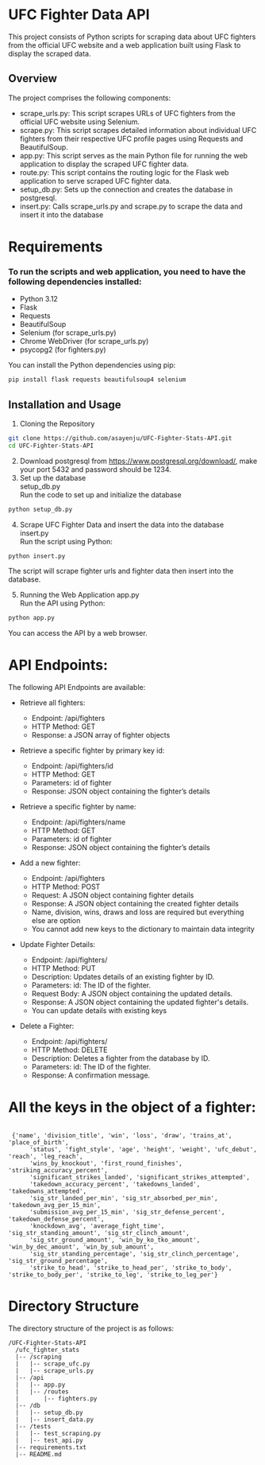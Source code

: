 # UFC Fighter Data API
This project consists of Python scripts for scraping data about UFC fighters from the official UFC website and a web application built using Flask to display the scraped data.

## Overview
The project comprises the following components:

* scrape_urls.py: This script scrapes URLs of UFC fighters from the official UFC website using Selenium.
* scrape.py: This script scrapes detailed information about individual UFC fighters from their respective UFC profile pages using Requests and BeautifulSoup.
* app.py: This script serves as the main Python file for running the web application to display the scraped UFC fighter data.
* route.py: This script contains the routing logic for the Flask web application to serve scraped UFC fighter data.
* setup_db.py: Sets up the connection and creates the database in postgresql.
* insert.py: Calls scrape_urls.py and scrape.py to scrape the data and insert it into the database

# Requirements

### To run the scripts and web application, you need to have the following dependencies installed:

* Python 3.12
* Flask
* Requests
* BeautifulSoup
* Selenium (for scrape_urls.py)
* Chrome WebDriver (for scrape_urls.py)
* psycopg2 (for fighters.py)
  
You can install the Python dependencies using pip:
```bash
pip install flask requests beautifulsoup4 selenium
```

## Installation and Usage
1. Cloning the Repository
```bash
git clone https://github.com/asayenju/UFC-Fighter-Stats-API.git
cd UFC-Fighter-Stats-API
```
2. Download postgresql from https://www.postgresql.org/download/, make your port 5432 and password should be 1234.
3. Set up the database <br>
setup_db.py <br>
Run the code to set up and initialize the database

```bash
python setup_db.py
```

4. Scrape UFC Fighter Data and insert the data into the database <br>
insert.py <br>
Run the script using Python:
```bash
python insert.py
```
The script will scrape fighter urls and fighter data then insert into the database.

5. Running the Web Application
app.py<br>
Run the API using Python:
```bash
python app.py
```
You can access the API by a web browser.

# API Endpoints:
The following API Endpoints are available:

* Retrieve all fighters:
  - Endpoint: /api/fighters
  - HTTP Method: GET
  - Response: a JSON array of fighter objects

 * Retrieve a specific fighter by primary key id:
    - Endpoint: /api/fighters/id
    - HTTP Method: GET
    - Parameters: id of fighter
    - Response: JSON object containing the fighter’s details
  
  * Retrieve a specific fighter by name:
    - Endpoint: /api/fighters/name
    - HTTP Method: GET
    - Parameters: id of fighter
    - Response: JSON object containing the fighter’s details
   
  * Add a new fighter:
    - Endpoint: /api/fighters
    - HTTP Method: POST
    - Request: A JSON object containing fighter details
    - Response: A JSON object containing the created fighter details
    - Name, division, wins, draws and loss are required but everything else are option
    - You cannot add new keys to the dictionary to maintain data integrity

  * Update Fighter Details:
    - Endpoint: /api/fighters/<id>
    - HTTP Method: PUT
    - Description: Updates details of an existing fighter by ID.
    - Parameters: id: The ID of the fighter.
    - Request Body: A JSON object containing the updated details.
    - Response: A JSON object containing the updated fighter's details.
    - You can update details with existing keys


  * Delete a Fighter:
    - Endpoint: /api/fighters/<id>
    - HTTP Method: DELETE
    - Description: Deletes a fighter from the database by ID.
    - Parameters: id: The ID of the fighter.
    - Response: A confirmation message.
   
# All the keys in the object of a fighter:
  ```

   {'name', 'division_title', 'win', 'loss', 'draw', 'trains_at', 'place_of_birth',
        'status', 'fight_style', 'age', 'height', 'weight', 'ufc_debut', 'reach', 'leg_reach',
        'wins_by_knockout', 'first_round_finishes', 'striking_accuracy_percent',
        'significant_strikes_landed', 'significant_strikes_attempted',
        'takedown_accuracy_percent', 'takedowns_landed', 'takedowns_attempted',
        'sig_str_landed_per_min', 'sig_str_absorbed_per_min', 'takedown_avg_per_15_min',
        'submission_avg_per_15_min', 'sig_str_defense_percent', 'takedown_defense_percent',
        'knockdown_avg', 'average_fight_time', 'sig_str_standing_amount', 'sig_str_clinch_amount',
        'sig_str_ground_amount', 'win_by_ko_tko_amount', 'win_by_dec_amount', 'win_by_sub_amount',
        'sig_str_standing_percentage', 'sig_str_clinch_percentage', 'sig_str_ground_percentage',
        'strike_to_head', 'strike_to_head_per', 'strike_to_body', 'strike_to_body_per', 'strike_to_leg', 'strike_to_leg_per'}
```
  
# Directory Structure
The directory structure of the project is as follows:

```arduino
/UFC-Fighter-Stats-API
  /ufc_fighter_stats
  |-- /scraping
  |   |-- scrape_ufc.py
  |   |-- scrape_urls.py
  |-- /api
  |   |-- app.py
  |   |-- /routes
  |       |-- fighters.py
  |-- /db
  |   |-- setup_db.py
  |   |-- insert_data.py
  |-- /tests
  |   |-- test_scraping.py
  |   |-- test_api.py
  |-- requirements.txt
  |-- README.md

```





